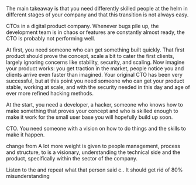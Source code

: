 The main takeaway is that you need differently skilled people at the helm in different stages of your company and that this transition is not always easy.

CTOs in a digital product company. Whenever bugs pile up, the development team is in chaos or features are constantly almost ready, the CTO is probably not performing well.

At first, you need someone who can get something built quickly. That first product should prove the concept, scale a bit to cater the first clients, largely ignoring concerns like stability, security, and scaling. Now imagine your product works: you get traction in the market, people notice you and clients arrive even faster than imagined. Your original CTO has been very successful, but at this point you need someone who can get your product stable, working at scale, and with the security needed in this day and age of ever more refined hacking methods.

At the start, you need a developer, a hacker, someone who knows how to make something that proves your concept and who is skilled enough to make it work for the small user base you will hopefully build up soon.

CTO. You need someone with a vision on how to do things and the skills to make it happen.


change from  A lot more weight is given to people management, process and structure, to  is a visionary, understanding the technical side and the product, specifically within the sector of the company.



Listen to the and repeat what that person said c.. It should get rid of 80% misunderstanding